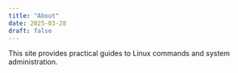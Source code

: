 ```yaml
---
title: "About"
date: 2025-03-28
draft: false
---
```


This site provides practical guides to Linux commands and system administration.
